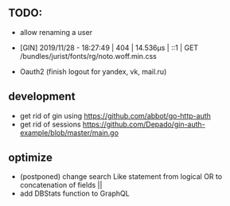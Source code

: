 ## TODO:

- allow renaming a user 

- [GIN] 2019/11/28 - 18:27:49 | 404 |      14.536µs |             ::1 | GET      /bundles/jurist/fonts/rg/noto.woff.min.css


- Oauth2 (finish logout for yandex, vk, mail.ru)




## development
- get rid of gin using <https://github.com/abbot/go-http-auth>
- get rid of sessions
    https://github.com/Depado/gin-auth-example/blob/master/main.go


## optimize
- (postponed) change search Like statement from logical OR to concatenation of fields ||
- add DBStats function to GraphQL


